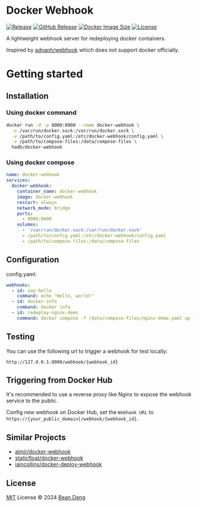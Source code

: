 # Docker Webhook

[![Release](https://img.shields.io/github/actions/workflow/status/hadb/docker-webhook/release.yml)](https://github.com/hadb/docker-webhook/actions/workflows/release.yml)
[![GitHub Release](https://img.shields.io/github/v/release/hadb/docker-webhook)](https://github.com/hadb/docker-webhook/releases/latest)
[![Docker Image Size](https://img.shields.io/docker/image-size/hadb/docker-webhook)](https://hub.docker.com/r/hadb/docker-webhook)
[![License](https://img.shields.io/github/license/hadb/docker-webhook)](https://github.com/hadb/docker-webhook/blob/main/LICENSE)

A lightweight webhook server for redeploying docker containers.

Inspired by [adnanh/webhook](https://github.com/adnanh/webhook) which does not support docker officially.

# Getting started

## Installation

### Using docker command

```bash
docker run -d -p 8000:8000 --name docker-webhook \
  -v /var/run/docker.sock:/var/run/docker.sock \
  -v /path/to/config.yaml:/etc/docker-webhook/config.yaml \
  -v /path/to/compose-files:/data/compose-files \
  hadb/docker-webhook
```

### Using docker compose

```yaml
name: docker-webhook
services:
  docker-webhook:
    container_name: docker-webhook
    image: docker-webhook
    restart: always
    network_mode: bridge
    ports:
      - 8000:8000
    volumes:
      - '/var/run/docker.sock:/var/run/docker.sock'
      - /path/to/config.yaml:/etc/docker-webhook/config.yaml
      - /path/to/compose-files:/data/compose-files
```

## Configuration

config.yaml:

```yaml
webhooks:
  - id: say-hello
    command: echo "Hello, world!"
  - id: docker-info
    command: docker info
  - id: redeploy-nginx-demo
    command: docker compose -f /data/compose-files/nginx-demo.yaml up -d --pull=always --force-recreate
```

## Testing

You can use the following url to trigger a webhook for test locally:

```http
http://127.0.0.1:8000/webhook/{webhook_id}
```

## Triggering from Docker Hub

It's recommended to use a reverse proxy like Nginx to expose the webhook service to the public.

Config new webhook on Docker Hub, set the `Webhook URL` to `https://{your_public_domain}/webhook/{webhook_id}`.

## Similar Projects

- [almir/docker-webhook](https://github.com/almir/docker-webhook)
- [staticfloat/docker-webhook](https://github.com/staticfloat/docker-webhook)
- [iaincollins/docker-deploy-webhook](https://github.com/iaincollins/docker-deploy-webhook)

## License

[MIT](https://github.com/hadb/docker-webhook/blob/main/LICENSE) License © 2024 [Bean Deng](https://github.com/HADB)
